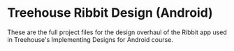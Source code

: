 Treehouse Ribbit Design (Android)
=============================

These are the full project files for the design overhaul of the Ribbit app used in Treehouse's Implementing Designs for Android course.
